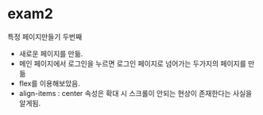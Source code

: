 # exam2
특정 페이지만들기 두번째

- 새로운 페이지를 만듦.
- 메인 페이지에서 로그인을 누르면 로그인 페이지로 넘어가는 두가지의 페이지를 만듦
- flex를 이용해보았음.
- align-items : center 속성은 확대 시 스크롤이 안되는 현상이 존재한다는 사실을 알게됨.
